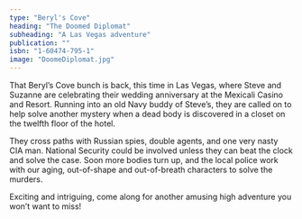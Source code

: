 ```yaml
---
type: "Beryl's Cove"
heading: "The Doomed Diplomat"
subheading: "A Las Vegas adventure"
publication: ""
isbn: "1-60474-795-1"
image: "DoomeDiplomat.jpg"
---
```


That Beryl’s Cove bunch is back, this time in Las Vegas, where Steve and Suzanne are celebrating their wedding anniversary at the Mexicali Casino and Resort. Running into an old Navy buddy of Steve’s, they are called on to help solve another mystery when a dead body is discovered in a closet on the twelfth floor of the hotel.

They cross paths with Russian spies, double agents, and one very nasty CIA man. National Security could be involved unless they can beat the clock and solve the case. Soon more bodies turn up, and the local police work with our aging, out-of-shape and out-of-breath characters to solve the murders.

Exciting and intriguing, come along for another amusing high adventure you won’t want to miss!
